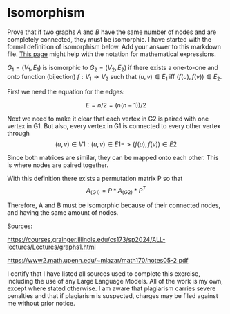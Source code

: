 # Isomorphism

Prove that if two graphs $A$ and $B$ have the same number of nodes and are
completely connected, they must be isomorphic. I have started with the formal
definition of isomorphism below. Add your answer to this markdown file. [This
page](https://docs.github.com/en/get-started/writing-on-github/working-with-advanced-formatting/writing-mathematical-expressions)
might help with the notation for mathematical expressions.

$G_1=(V_1 , E_1)$ is isomorphic to $G_2 = (V_2, E_2)$ if there exists a
one-to-one and onto function (bijection) $f: V_1 \rightarrow V_2$ such that $(u,v)
\in E_1$ iff $(f(u),f(v)) \in E_2$.

First we need the equation for the edges:

$$E = n/2 = (n(n-1))/2$$

Next we need to  make it clear that each vertex in G2 is paired with one vertex in G1. But also, every vertex in G1 is connected to every other vertex through $$(u,v) ∈ V1: (u,v) ∈ E1 -> (f(u),f(v)) ∈ E2$$

Since both matrices are similar, they can be mapped onto each other. This is where nodes are paired together.

With this definition there exists a permutation matrix P so that $$A_(G1) = P * A_(G2) * P^T$$

Therefore, A and B must be isomorphic because of their connected nodes, and having the same amount of nodes.

Sources:

https://courses.grainger.illinois.edu/cs173/sp2024/ALL-lectures/Lectures/graphs1.html

https://www2.math.upenn.edu/~mlazar/math170/notes05-2.pdf

I certify that I have listed all sources used to complete this exercise, including the use of any Large Language Models. All of the work is my own, except where stated otherwise. I am aware that plagiarism carries severe penalties and that if plagiarism is suspected, charges may be filed against me without prior notice.
